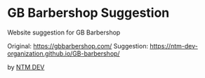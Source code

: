# GB Barbershop Suggestion

 Website suggestion for GB Barbershop

Original: https://gbbarbershop.com/
Suggestion: https://ntm-dev-organization.github.io/GB-barbershop/

by [NTM DEV](https://ntmdev.me "NTM DEV website")
